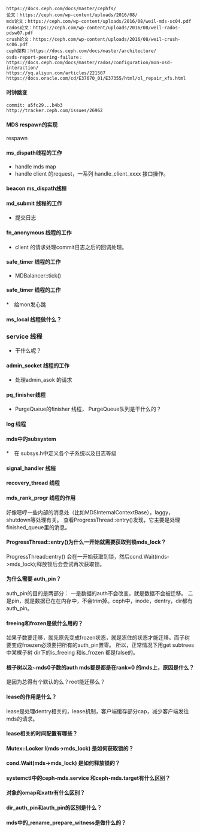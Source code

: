  
    https://docs.ceph.com/docs/master/cephfs/
    论文：https://ceph.com/wp-content/uploads/2016/08/
    mds论文：https://ceph.com/wp-content/uploads/2016/08/weil-mds-sc04.pdf
    rados论文：https://ceph.com/wp-content/uploads/2016/08/weil-rados-pdsw07.pdf
    crush论文：https://ceph.com/wp-content/uploads/2016/08/weil-crush-sc06.pdf
    ceph架构：https://docs.ceph.com/docs/master/architecture/
    osds-report-peering-failure：https://docs.ceph.com/docs/master/rados/configuration/mon-osd-interaction/
    https://yq.aliyun.com/articles/221507
    https://docs.oracle.com/cd/E37670_01/E37355/html/ol_repair_xfs.html

#### 时钟跳变

    commit: a5fc29...b4b3
    http://tracker.ceph.com/issues/26962
    
#### MDS respawn的实现

respawn

#### ms_dispath线程的工作

* handle mds map 
* handle client 的request，一系列 handle_client_xxxx 接口操作。

#### beacon ms_dispath线程

#### md_submit 线程的工作

* 提交日志

#### fn_anonymous 线程的工作

* client 的请求处理commit日志之后的回调处理。


#### safe_timer 线程的工作

* MDBalancer::tick()

#### safe_timer 线程的工作

*　给mon发心跳

#### ms_local 线程做什么？

### service 线程

* 干什么呢？

#### admin_socket 线程的工作

* 处理admin_asok 的请求

#### pq_finisher线程
  
* PurgeQueue的finisher 线程， PurgeQueue队列是干什么的？

#### log 线程


#### mds中的subsystem

*　在 subsys.h中定义各个子系统以及日志等级

#### signal_handler 线程

#### recovery_thread 线程

#### mds_rank_progr 线程的作用
  
好像嗯哼一些内部的消息处（比如MDSInternalContextBase），laggy，shutdown等处理有关。
查看ProgressThread::entry()发现，它主要是处理finished_queue里的消息。

#### ProgressThread::entry()为什么一开始就需要获取到锁mds_lock？
ProgressThread::entry() 会在一开始获取到锁，然后cond.Wait(mds->mds_lock);释放锁后会尝试再次获取锁。

  
#### 为什么需要 auth_pin？

auth_pin的目的是两部分：
一是数据的auth不会改变，就是数据不会被迁移。
二是pin，就是数据已在在内存中，不会trim掉。ceph中，inode，dentry，dir都有auth_pin。

#### freeing和frozen是做什么用的？

如果子数要迁移，就先原先变成frozen状态，就是冻住的状态才能迁移。而子树要变成froezen必须要把所有的auth_pin置零。
所以，正常情况下用get subtrees中某棵子树 dir下的is_freeing 和is_frozen 都是false的。


#### 根子树以及~mds0子数的auth mds都是都是在rank=0 的mds上，原因是什么？

是因为总得有个默认的么？root能迁移么？

#### lease的作用是什么？

lease是处理dentry相关的，lease机制，客户端缓存部分cap，减少客户端发往mds的请求。
   
#### lease相关的时间配置有哪些？
#### Mutex::Locker l(mds->mds_lock) 是如何获取锁的？
#### cond.Wait(mds->mds_lock) 是如何释放锁的？
#### systemctl中的ceph-mds.service 和ceph-mds.target有什么区别？
#### 对象的omap和xattr有什么区别？
#### dir_auth_pin和auth_pin的区别是什么？
#### mds中的_rename_prepare_witness是做什么的？

